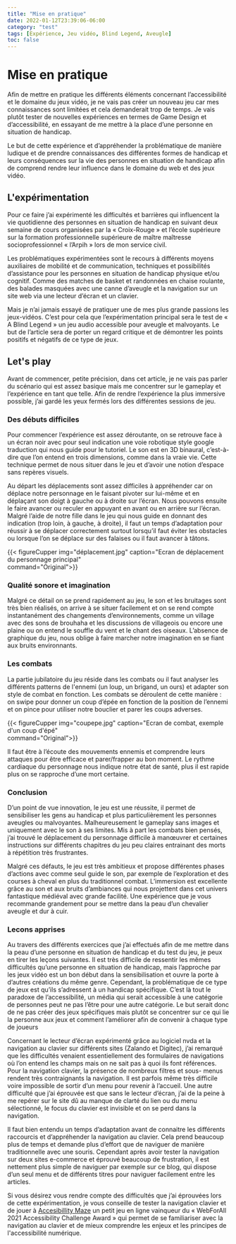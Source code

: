```yaml
---
title: "Mise en pratique"
date: 2022-01-12T23:39:06-06:00
category: "test"
tags: [Expérience, Jeu vidéo, Blind Legend, Aveugle]
toc: false
---
```


# Mise en pratique
Afin de mettre en pratique les différents éléments concernant l’accessibilité et le domaine du jeux vidéo, je ne vais pas créer un nouveau jeu car mes connaissances sont limitées et cela demanderait trop de temps. Je vais plutôt tester de nouvelles expériences en termes de Game Design et d’accessibilité, en essayant de me mettre à la place d’une personne en situation de handicap.

 Le but de cette expérience et d’appréhender la problématique de manière ludique et de prendre connaissances des différentes formes de handicap et leurs conséquences sur la vie des personnes en situation de handicap afin de comprend rendre leur influence dans le domaine du web et des jeux vidéo. 

## L'expérimentation
Pour ce faire j’ai expérimenté les difficultés et barrières qui influencent la vie quotidienne des personnes en situation de handicap en suivant deux semaine de cours organisées par la « Croix-Rouge » et l’école supérieure sur la formation professionnelle supérieure de maître maîtresse socioprofessionnel « l’Arpih » lors de mon service civil.

Les problématiques expérimentées sont le recours à différents moyens auxiliaires de mobilité et de communication, techniques et possibilités d’assistance pour les personnes en situation de handicap physique et/ou cognitif.  Comme des matches de basket et randonnées en chaise roulante, des balades masquées avec une canne d’aveugle et la navigation sur un site web via une lecteur d’écran et un clavier. 

Mais je n’ai jamais essayé de pratiquer une de mes plus grande passions les jeux-vidéos. C’est pour cela que l’expérimentation principal sera le test de « A Blind Legend » un jeu audio accessible pour aveugle et malvoyants. Le but de l’article sera de porter un regard critique et de démontrer les points positifs et négatifs de ce type de jeux.


## Let's play
Avant de commencer, petite précision, dans cet article, je ne vais pas parler du scénario qui est assez basique mais me concentrer sur le gameplay et l’expérience en tant que telle. Afin de rendre l’expérience la plus immersive possible, j’ai gardé les yeux fermés lors des différentes sessions de jeu.

### Des débuts difficiles
Pour commencer l’expérience est assez déroutante, on se retrouve face à un écran noir avec pour seul indication une voie robotique style google traduction qui nous guide pour le tutoriel. Le son est en 3D binaural, c’est-à-dire que l’on entend en trois dimensions, comme dans la vraie vie. Cette technique permet de nous situer dans le jeu et d’avoir une notion d’espace sans repères visuels.

Au départ les déplacements sont assez difficiles à appréhender car on déplace notre personnage en le faisant pivoter sur lui-même et en déplaçant son doigt à gauche ou à droite sur l’écran. Nous pouvons ensuite le faire avancer ou reculer en appuyant en avant ou en arrière sur l’écran. Malgré l’aide de notre fille dans le jeu qui nous guide en donnant des indication (trop loin, à gauche, à droite), il faut un temps d’adaptation pour réussir à se déplacer correctement surtout lorsqu’il faut éviter les obstacles ou lorsque l’on se déplace sur des falaises ou il faut avancer à tâtons.


  {{< figureCupper
img="déplacement.jpg" 
caption="Ecran de déplacement du personnage principal"  
command="Original">}}

### Qualité sonore et imagination
Malgré ce détail on se prend rapidement au jeu, le son et les bruitages sont très bien réalisés, on arrive à se situer facilement et on se rend compte instantanément des changements d’environnements, comme un village avec des sons de brouhaha et les discussions de villageois ou encore une plaine ou on entend le souffle du vent et le chant des oiseaux. 
L’absence de graphique du jeu, nous oblige à faire marcher notre imagination en se fiant aux bruits environnants.

### Les combats
La partie jubilatoire du jeu réside dans les combats ou il faut analyser les différents patterns de l'ennemi (un loup, un brigand, un ours) et adapter son style de combat en fonction. Les combats se déroulent de cette manière : on swipe pour donner un coup d’épée en fonction de la position de l’ennemi et on pince pour utiliser notre bouclier et parer les coups adverses. 


  {{< figureCupper
img="coupepe.jpg" 
caption="Ecran de combat, exemple d'un coup d'épé"  
command="Original">}}


Il faut être à l’écoute des mouvements ennemis et comprendre leurs attaques pour être efficace et parer/frapper au bon moment. Le rythme cardiaque du personnage nous indique notre état de santé, plus il est rapide plus on se rapproche d’une mort certaine.

### Conclusion
D’un point de vue innovation, le jeu est une réussite, il permet de sensibiliser les gens au handicap et plus particulièrement les personnes aveugles ou malvoyantes. Malheureusement le gameplay sans images et uniquement avec le son à ses limites. Mis à part les combats bien pensés, j’ai trouvé le déplacement du personnage difficile à manœuvrer et certaines instructions sur différents chapitres du jeu peu claires entrainant des morts à répétition très frustrantes.

Malgré ces défauts, le jeu est très ambitieux et propose différentes phases d’actions avec comme seul guide le son, par exemple de l’exploration et des courses à cheval en plus du traditionnel combat. L’immersion est excellente grâce au son et aux bruits d’ambiances qui nous projettent dans cet univers fantastique médiéval avec grande facilité. Une expérience que je vous recommande grandement pour se mettre dans la peau d’un chevalier aveugle et dur à cuir.


### Lecons apprises
Au travers des différents exercices que j’ai effectués afin de me mettre dans la peau d’une personne en situation de handicap et du test du jeu, je peux en tirer les leçons suivantes. Il est très difficile de ressentir les mêmes difficultés qu’une personne en situation de handicap, mais l’approche par les jeux vidéo est un bon début dans la sensibilisation et ouvre la porte à d’autres créations du même genre. 
Cependant, la problématique de ce type de jeux est qu’ils s’adressent à un handicap spécifique. C’est là tout le paradoxe de l’accessibilité, un média qui serait accessible à une catégorie de personnes peut ne pas l’être pour une autre catégorie. Le but serait donc de ne pas créer des jeux spécifiques mais plutôt se concentrer sur ce qui lie la personne aux jeux et comment l’améliorer afin de convenir à chaque type de joueurs 


Concernant le lecteur d’écran expérimenté grâce au logiciel nvda et la navigation au clavier sur différents sites (Zalando et Digitec), j’ai remarqué que les difficultés venaient essentiellement des formulaires de navigations où l’on entend les champs mais on ne sait pas à quoi ils font références. Pour la navigation clavier, la présence de nombreux filtres et sous- menus rendent très contraignants la navigation. Il est parfois même très difficile voire impossible de sortir d’un menu pour revenir à l’accueil. Une autre difficulté que j’ai éprouvée est que sans le lecteur d’écran, j’ai de la peine à me repérer sur le site dû au manque de clarté du lien ou du menu sélectionné, le focus du clavier est invisible et on se perd dans la navigation.

Il faut bien entendu un temps d’adaptation avant de connaitre les différents raccourcis et d’appréhender la navigation au clavier. Cela prend beaucoup plus de temps et demande plus d’effort que de naviguer de manière traditionnelle avec une souris. Cependant après avoir tester la navigation sur deux sites e-commerce et éprouvé beaucoup de frustration, il est nettement plus simple de naviguer par exemple sur ce blog, qui dispose d’un seul menu et de différents titres pour naviguer facilement entre les articles.

Si vous désirez vous rendre compte des difficultés que j’ai éprouvées lors de cette expérimentation, je vous conseille de tester la navigation clavier et de jouer à [Accesibillity Maze](https://de.ryerson.ca/games/accessibility/#/) un petit jeu en ligne vainqueur du « WebForAll 2021 Accessibility Challenge Award » qui permet de se familiariser avec la navigation au clavier et de mieux comprendre les enjeux et les principes de l'accessibilité numérique. 



